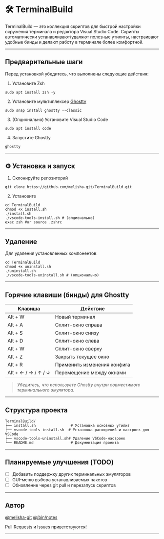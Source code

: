 # 🛠️ TerminalBuild

TerminalBuild — это коллекция скриптов для быстрой настройки окружения терминала и редактора Visual Studio Code. Скрипты автоматически устанавливают/удаляют полезные утилиты, настраивают удобные бинды и делают работу в терминале более комфортной.

---

## Предварительные шаги

Перед установкой убедитесь, что выполнены следующие действия:

1. Установите Zsh
```
sudo apt install zsh -y
```

2. Установите мультиплексер [Ghostty](https://github.com/mitchellh/ghostty)
```
sudo snap install ghostty --classic
```
3. (Опционально) Установите Visual Studio Code
```
sudo apt install code
```
4. Запустите Ghostty
```
ghostty
```
---

## ⚙️ Установка и запуск

1. Склонируйте репозиторий
```
git clone https://github.com/melisha-git/TerminalBuild.git
```
2. Установите
```
cd TerminalBuild
chmod +x install.sh
./install.sh
./vscode-tools-install.sh # (опционально)
exec zsh #or source .zshrc
```
---

## Удаление

Для удаления установленных компонентов:
```
cd TerminalBuild
chmod +x uninstall.sh
./uninstall.sh
./vscode-tools-uninstall.sh # (опционально)
```
---

## Горячие клавиши (бинды) для Ghostty

| Клавиша               | Действие                    |
| --------------------- | --------------------------- |
| Alt + W             | Новый терминал              |
| Alt + A             | Сплит-окно справа           |
| Alt + S             | Сплит-окно снизу            |
| Alt + D             | Сплит-окно слева            |
| Alt + W             | Сплит-окно сверху           |
| Alt + Z             | Закрыть текущее окно        |
| Alt + R             | Применить изменения конфига |
| Alt + ← / → / ↑ / ↓ | Перемещение между окнами    |

> *Убедитесь, что используете Ghostty внутри совместимого терминального эмулятора.*

---

## Структура проекта
```
TerminalBuild/
├── install.sh                # Установка основных утилит
├── vscode-tools-install.sh  # Установка расширений и настроек для VSCode
├── vscode-tools-uninstall.sh# Удаление VSCode-настроек
└── README.md                 # Документация проекта
```
---

## Планируемые улучшения (TODO)

* [ ] Добавить поддержку других терминальных эмуляторов
* [ ] GUI-меню выбора устанавливаемых пакетов
* [ ] Обновление через git pull и перезапуск скриптов

---

## Автор

[@melisha-git](https://github.com/melisha-git)
[@/bin/notes](https://t.me/bin_notes)

Pull Requests и Issues приветствуются!

---

